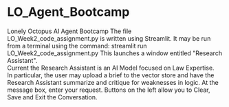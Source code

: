 # LO_Agent_Bootcamp
Lonely Octopus AI Agent Bootcamp
The file LO_Week2_code_assignment.py is written using Streamlit. 
It may be run from a terminal using the command: streamlit run LO_Week2_code_assignment.py
This launches a window entitled "Research Assistant".  
Current the Research Assistant is an AI Model focused on Law Expertise.  
In particular, the user may upload a brief to the vector store and have the Research Assistant summarize and critique for weaknesses in logic. 
At the message box, enter your request. 
Buttons on the left allow you to Clear, Save and Exit the Conversation.  
